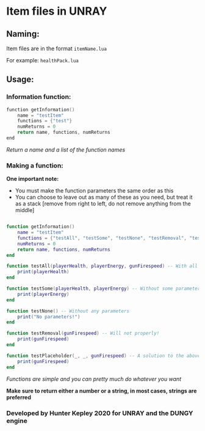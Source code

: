 # Item files in UNRAY

## Naming:

Item files are in the format `itemName.lua`

For example: `healthPack.lua`

## Usage:

### Information function:

```go
function getInformation()
    name = "testItem"
    functions = {"test"}
    numReturns = 0
    return name, functions, numReturns
end
```

*Return a name and a list of the function names*

### Making a function:

**One important note:**

- You must make the function parameters the same order as this
- You can choose to leave out as many of these as you need, but treat it as a stack [remove from right to left, do not remove anything from the middle]

```lua

function getInformation()
    name = "testItem"
    functions = {"testAll", "testSome", "testNone", "testRemoval", "testPlaceholder"}
    numReturns = 0
    return name, functions, numReturns
end

function testAll(playerHealth, playerEnergy, gunFirespeed) -- With all parameters
    print(playerHealth)
end

function testSome(playerHealth, playerEnergy) -- Without some parameters
    print(playerEnergy)
end

function testNone() -- Without any parameters
    print("No parameters!")
end

function testRemoval(gunFirespeed) -- Will not properly!
    print(gunFirespeed)
end

function testPlaceholder(_, _, gunFirespeed) -- A solution to the above problem
    print(gunFirespeed)
end
```

*Functions are simple and you can pretty much do whatever you want*

**Make sure to return either a number or a string, in most cases, strings are preferred**



### Developed by Hunter Kepley 2020 for UNRAY and the DUNGY engine